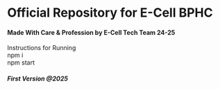 <h1>Official Repository for E-Cell BPHC</h1>

<h4>Made With Care & Profession by E-Cell Tech Team 24-25 </h4>
Instructions for Running<br>
npm i <br>
npm start <br>

<h5>First Version @2025</h5>
